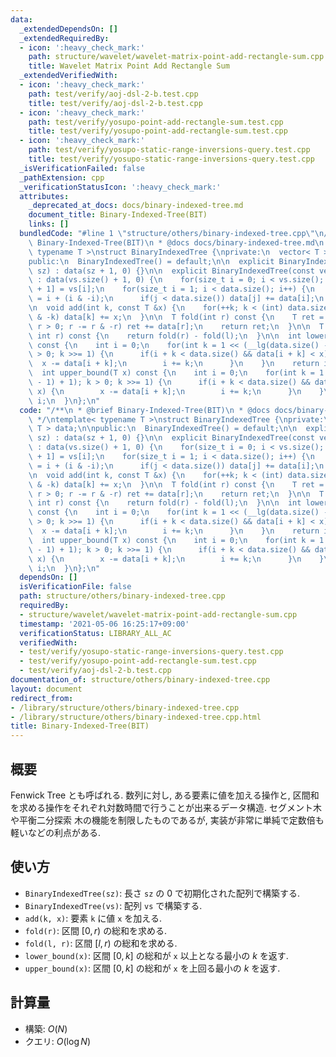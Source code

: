 ```yaml
---
data:
  _extendedDependsOn: []
  _extendedRequiredBy:
  - icon: ':heavy_check_mark:'
    path: structure/wavelet/wavelet-matrix-point-add-rectangle-sum.cpp
    title: Wavelet Matrix Point Add Rectangle Sum
  _extendedVerifiedWith:
  - icon: ':heavy_check_mark:'
    path: test/verify/aoj-dsl-2-b.test.cpp
    title: test/verify/aoj-dsl-2-b.test.cpp
  - icon: ':heavy_check_mark:'
    path: test/verify/yosupo-point-add-rectangle-sum.test.cpp
    title: test/verify/yosupo-point-add-rectangle-sum.test.cpp
  - icon: ':heavy_check_mark:'
    path: test/verify/yosupo-static-range-inversions-query.test.cpp
    title: test/verify/yosupo-static-range-inversions-query.test.cpp
  _isVerificationFailed: false
  _pathExtension: cpp
  _verificationStatusIcon: ':heavy_check_mark:'
  attributes:
    _deprecated_at_docs: docs/binary-indexed-tree.md
    document_title: Binary-Indexed-Tree(BIT)
    links: []
  bundledCode: "#line 1 \"structure/others/binary-indexed-tree.cpp\"\n/**\n * @brief\
    \ Binary-Indexed-Tree(BIT)\n * @docs docs/binary-indexed-tree.md\n */\ntemplate<\
    \ typename T >\nstruct BinaryIndexedTree {\nprivate:\n  vector< T > data;\n\n\
    public:\n  BinaryIndexedTree() = default;\n\n  explicit BinaryIndexedTree(size_t\
    \ sz) : data(sz + 1, 0) {}\n\n  explicit BinaryIndexedTree(const vector< T > &vs)\
    \ : data(vs.size() + 1, 0) {\n    for(size_t i = 0; i < vs.size(); i++) data[i\
    \ + 1] = vs[i];\n    for(size_t i = 1; i < data.size(); i++) {\n      size_t j\
    \ = i + (i & -i);\n      if(j < data.size()) data[j] += data[i];\n    }\n  }\n\
    \n  void add(int k, const T &x) {\n    for(++k; k < (int) data.size(); k += k\
    \ & -k) data[k] += x;\n  }\n\n  T fold(int r) const {\n    T ret = T();\n    for(;\
    \ r > 0; r -= r & -r) ret += data[r];\n    return ret;\n  }\n\n  T fold(int l,\
    \ int r) const {\n    return fold(r) - fold(l);\n  }\n\n  int lower_bound(T x)\
    \ const {\n    int i = 0;\n    for(int k = 1 << (__lg(data.size() - 1) + 1); k\
    \ > 0; k >>= 1) {\n      if(i + k < data.size() && data[i + k] < x) {\n      \
    \  x -= data[i + k];\n        i += k;\n      }\n    }\n    return i;\n  }\n\n\
    \  int upper_bound(T x) const {\n    int i = 0;\n    for(int k = 1 << (__lg(data.size()\
    \ - 1) + 1); k > 0; k >>= 1) {\n      if(i + k < data.size() && data[i + k] <=\
    \ x) {\n        x -= data[i + k];\n        i += k;\n      }\n    }\n    return\
    \ i;\n  }\n};\n"
  code: "/**\n * @brief Binary-Indexed-Tree(BIT)\n * @docs docs/binary-indexed-tree.md\n\
    \ */\ntemplate< typename T >\nstruct BinaryIndexedTree {\nprivate:\n  vector<\
    \ T > data;\n\npublic:\n  BinaryIndexedTree() = default;\n\n  explicit BinaryIndexedTree(size_t\
    \ sz) : data(sz + 1, 0) {}\n\n  explicit BinaryIndexedTree(const vector< T > &vs)\
    \ : data(vs.size() + 1, 0) {\n    for(size_t i = 0; i < vs.size(); i++) data[i\
    \ + 1] = vs[i];\n    for(size_t i = 1; i < data.size(); i++) {\n      size_t j\
    \ = i + (i & -i);\n      if(j < data.size()) data[j] += data[i];\n    }\n  }\n\
    \n  void add(int k, const T &x) {\n    for(++k; k < (int) data.size(); k += k\
    \ & -k) data[k] += x;\n  }\n\n  T fold(int r) const {\n    T ret = T();\n    for(;\
    \ r > 0; r -= r & -r) ret += data[r];\n    return ret;\n  }\n\n  T fold(int l,\
    \ int r) const {\n    return fold(r) - fold(l);\n  }\n\n  int lower_bound(T x)\
    \ const {\n    int i = 0;\n    for(int k = 1 << (__lg(data.size() - 1) + 1); k\
    \ > 0; k >>= 1) {\n      if(i + k < data.size() && data[i + k] < x) {\n      \
    \  x -= data[i + k];\n        i += k;\n      }\n    }\n    return i;\n  }\n\n\
    \  int upper_bound(T x) const {\n    int i = 0;\n    for(int k = 1 << (__lg(data.size()\
    \ - 1) + 1); k > 0; k >>= 1) {\n      if(i + k < data.size() && data[i + k] <=\
    \ x) {\n        x -= data[i + k];\n        i += k;\n      }\n    }\n    return\
    \ i;\n  }\n};\n"
  dependsOn: []
  isVerificationFile: false
  path: structure/others/binary-indexed-tree.cpp
  requiredBy:
  - structure/wavelet/wavelet-matrix-point-add-rectangle-sum.cpp
  timestamp: '2021-05-06 16:25:17+09:00'
  verificationStatus: LIBRARY_ALL_AC
  verifiedWith:
  - test/verify/yosupo-static-range-inversions-query.test.cpp
  - test/verify/yosupo-point-add-rectangle-sum.test.cpp
  - test/verify/aoj-dsl-2-b.test.cpp
documentation_of: structure/others/binary-indexed-tree.cpp
layout: document
redirect_from:
- /library/structure/others/binary-indexed-tree.cpp
- /library/structure/others/binary-indexed-tree.cpp.html
title: Binary-Indexed-Tree(BIT)
---
```

## 概要

Fenwick Tree とも呼ばれる. 数列に対し, ある要素に値を加える操作と, 区間和を求める操作をそれぞれ対数時間で行うことが出来るデータ構造. セグメント木や平衡二分探索
木の機能を制限したものであるが, 実装が非常に単純で定数倍も軽いなどの利点がある.

## 使い方

* `BinaryIndexedTree(sz)`: 長さ `sz` の $0$ で初期化された配列で構築する.
* `BinaryIndexedTree(vs)`: 配列 `vs` で構築する.
* `add(k, x)`: 要素 `k` に値 `x` を加える.
* `fold(r)`: 区間 $[0,r)$ の総和を求める.
* `fold(l, r)`: 区間 $[l, r)$ の総和を求める.
* `lower_bound(x)`: 区間 $[0,k]$ の総和が `x` 以上となる最小の $k$ を返す.
* `upper_bound(x)`: 区間 $[0,k]$ の総和が `x` を上回る最小の $k$ を返す.

## 計算量

* 構築: $O(N)$
* クエリ: $O(\log N)$
